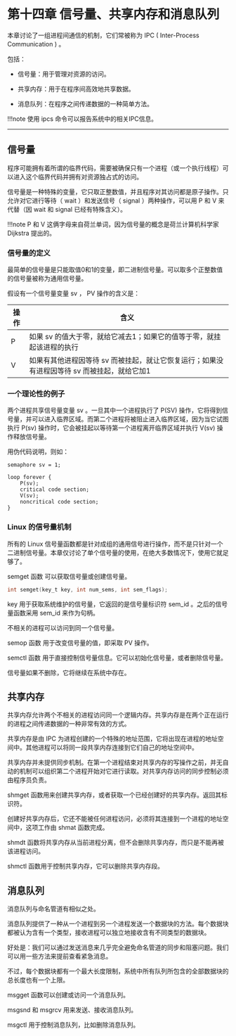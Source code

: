 # 第十四章 信号量、共享内存和消息队列

本章讨论了一组进程间通信的机制，它们常被称为 IPC ( Inter-Process Communication ) 。

包括：

- 信号量：用于管理对资源的访问。

- 共享内存：用于在程序间高效地共享数据。

- 消息队列：在程序之间传递数据的一种简单方法。

!!!note
    使用 ipcs 命令可以报告系统中的相关IPC信息。

---

## 信号量

程序可能拥有着所谓的临界代码，需要被确保只有一个进程（或一个执行线程）可以进入这个临界代码并拥有对资源独占式的访问。

信号量是一种特殊的变量，它只取正整数值，并且程序对其访问都是原子操作。只允许对它进行等待（ wait ）和发送信号（ signal ）两种操作，可以用 P 和 V 来代替（因 wait 和 signal 已经有特殊含义）。

!!!note
    P 和 V 这俩字母来自荷兰单词，因为信号量的概念是荷兰计算机科学家 Dijkstra 提出的。

### 信号量的定义

最简单的信号量是只能取值0和1的变量，即二进制信号量。可以取多个正整数值的信号量被称为通用信号量。

假设有一个信号量变量 sv ， PV 操作的含义是：

|操作|含义|
|-|-|
|P|如果 sv 的值大于零，就给它减去1；如果它的值等于零，就挂起该进程的执行|
|V|如果有其他进程因等待 sv 而被挂起，就让它恢复运行；如果没有进程因等待 sv 而被挂起，就给它加1|

### 一个理论性的例子

两个进程共享信号量变量 sv 。一旦其中一个进程执行了 P(SV) 操作，它将得到信号量，并可以进入临界区域。而第二个进程将被阻止进入临界区域，因为当它试图执行 P(sv) 操作时，它会被挂起以等待第一个进程离开临界区域并执行 V(sv) 操作释放信号量。

用伪代码说明，则如：

```
semaphore sv = 1;

loop forever {
    P(sv);
    critical code section;
    V(sv);
    noncritical code section;
}
```

### Linux 的信号量机制

所有的 Linux 信号量函数都是针对成组的通用信号进行操作，而不是只针对一个二进制信号量。本章仅讨论了单个信号量的使用，在绝大多数情况下，使用它就足够了。

semget 函数 可以获取信号量或创建信号量。

```c
int semget(key_t key, int num_sems, int sem_flags);
```

key 用于获取系统维护的信号量，它返回的是信号量标识符 sem_id 。之后的信号量函数采用 sem_id 来作为句柄。

不相关的进程可以访问到同一个信号量。

semop 函数 用于改变信号量的值，即采取 PV 操作。 

semctl 函数 用于直接控制信号量信息。它可以初始化信号量，或者删除信号量。

信号量如果不删除，它将继续在系统中存在。

## 共享内存

共享内存允许两个不相关的进程访问同一个逻辑内存。共享内存是在两个正在运行的进程之间传递数据的一种非常有效的方式。

共享内存是由 IPC 为进程创建的一个特殊的地址范围，它将出现在进程的地址空间中。其他进程可以将同一段共享内存连接到它们自己的地址空间中。

共享内存并未提供同步机制。在第一个进程结束对共享内存的写操作之前，并无自动的机制可以组织第二个进程开始对它进行读取。对共享内存访问的同步控制必须由程序员负责。

shmget 函数用来创建共享内存，或者获取一个已经创建好的共享内存。返回其标识符。

创建好共享内存后，它还不能被任何进程访问，必须将其连接到一个进程的地址空间中，这项工作由 shmat 函数完成。

shmdt 函数将共享内存从当前进程分离，但不会删除共享内存，而只是不能再被该进程访问。

shmctl 函数用于控制共享内存，它可以删除共享内存段。

## 消息队列

消息队列与命名管道有相似之处。

消息队列提供了一种从一个进程到另一个进程发送一个数据块的方法。每个数据块都被认为含有一个类型，接收进程可以独立地接收含有不同类型的数据块。

好处是：我们可以通过发送消息来几乎完全避免命名管道的同步和阻塞问题。我们可以用一些方法来提前查看紧急消息。

不过，每个数据块都有一个最大长度限制，系统中所有队列所包含的全部数据块的总长度也有一个上限。

msgget 函数可以创建或访问一个消息队列。

msgsnd 和 msgrcv 用来发送、接收消息队列。

msgctl 用于控制消息队列，比如删除消息队列。
